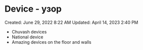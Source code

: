 # Device - узор

Created: June 29, 2022 8:22 AM
Updated: April 14, 2023 2:40 PM

- Chuvash devices
- National device
- Amazing devices on the floor and walls